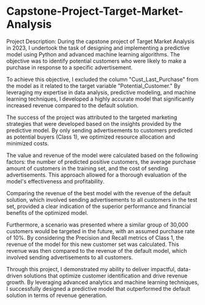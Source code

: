 # Capstone-Project-Target-Market-Analysis
Project Description:
During the capstone project of Target Market Analysis in 2023, I undertook the task of designing and implementing a predictive model using Python and advanced machine learning algorithms. The objective was to identify potential customers who were likely to make a purchase in response to a specific advertisement.

To achieve this objective, I excluded the column "Cust_Last_Purchase" from the model as it related to the target variable "Potential_Customer." By leveraging my expertise in data analysis, predictive modeling, and machine learning techniques, I developed a highly accurate model that significantly increased revenue compared to the default solution.

The success of the project was attributed to the targeted marketing strategies that were developed based on the insights provided by the predictive model. By only sending advertisements to customers predicted as potential buyers (Class 1), we optimized resource allocation and minimized costs.

The value and revenue of the model were calculated based on the following factors: the number of predicted positive customers, the average purchase amount of customers in the training set, and the cost of sending advertisements. This approach allowed for a thorough evaluation of the model's effectiveness and profitability.

Comparing the revenue of the best model with the revenue of the default solution, which involved sending advertisements to all customers in the test set, provided a clear indication of the superior performance and financial benefits of the optimized model.

Furthermore, a scenario was presented where a similar group of 30,000 customers would be targeted in the future, with an assumed purchase rate of 10%. By considering the Precision and Recall metrics of Class 1, the revenue of the model for this new customer set was calculated. This revenue was then compared to the revenue of the default model, which involved sending advertisements to all customers.

Through this project, I demonstrated my ability to deliver impactful, data-driven solutions that optimize customer identification and drive revenue growth. By leveraging advanced analytics and machine learning techniques, I successfully designed a predictive model that outperformed the default solution in terms of revenue generation.
